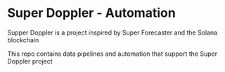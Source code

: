# Super Doppler - Automation

Supper Doppler is a project inspired by Super Forecaster and the Solana blockchain

This repo contains data pipelines and automation that support the Super Doppler project